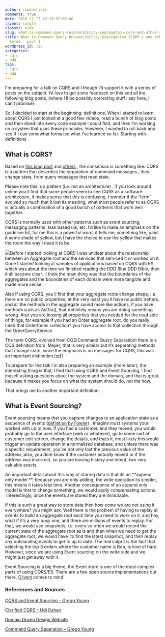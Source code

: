 ```yaml
---
author: roundcrisis
comments: true
date: 2010-11-17 22:19:37+00:00
layout: single
classes: wide
slug: what-is-command-query-responsibility-segregation-cqrs-and-other-related-terms-part-1
title: What is Command Query Responsibility Segregation (CQRS ) and other related
  terms - part 1
wordpress_id: 723
categories:
- cqrs
- ddd
tags:
- cqrs
- ddd
---
```


I'm preparing for a talk on CQRS and I though I’d support it with a series of posts on the subject. I’d love to get some feedback on this and all the following blog posts. (where I ll be possibly correcting stuff i say here, I can’t promise)

So, I decided to start at the beginning: definitions. When I started to learn about CQRS I just looked at a good few videos, read a bunch of blog posts and then dived into every code example I could find, and then I'm working on a system that uses these principles. However, I wanted to roll back and see if I can somewhat formalise what I’ve learned so far. Starting with definitions


## What is CQRS?


Based on [this blog post](http://codebetter.com/blogs/gregyoung/archive/2010/02/16/cqrs-task-based-uis-event-sourcing-agh.aspx) and [others](http://codebetter.com/blogs/gregyoung/archive/2009/08/13/command-query-separation.aspx) , the consensus is something like: CQRS is a pattern that describes the separation of command messages , they change state, from query messages that read state.

Please note this is a pattern (i.e. not an architecture) . if you look around online you ll find that some people seem to see CQRS as a software architecture, it makes sense that this is confusing, I wonder if the “term” evolved so much that it lost its meaning, what most people refer to as CQRS is actually a combination of a good bunch of patterns that work well together.

CQRS is normally used with other patterns such as event sourcing, messaging patterns, task based uis, etc. I’d like to make an emphasis on the guideline bit, for me this is a powerful word, it tells me, something like, paint it some shade of yellow, but I have the choice to use the yellow that makes the room the way I need it to be.

[![](http://farm4.static.flickr.com/3068/3072942016_48ed5f0cac.jpg)](http://domaindrivendesign.org/books3#DDD)Before I started looking at CQRS I was unclear about the relationship between an Aggregate root and the services that serviced it or worked on it. Once I started looking at samples of applications based on CQRS with ES, which was about the time we finished reading the DDD Blue DDD Bible, then it all became clear.  I think the main thing was that the boundaries of the aggregates and the boundaries of each domain were more tangible and made more sense.

Also if using CQRS, you ll find that your aggregate roots change shape, i.e. there are no public properties, at the very least you ll have no public setters, and all the methods in the aggregate sound more like actions, if you have methods such as AsDto(), that definitely means you are doing something wrong. Also you are loosing all properties that you needed for the read side of things, for example if you had an Order aggregate root, do you really need that OrderItems collection? you have access to that collection through the OrderQueryService.

The term CQRS, evolved from CQS(Command Query Separation) there is a CQS definition from  Meyer, that is very similar but it’s separating methods that change state, since the emphasis is on messages for CQRS, this was an important distinction.[[ref](http://codebetter.com/blogs/gregyoung/archive/2009/08/13/command-query-separation.aspx)]

To prepare for the talk I'm also preparing an example (more later), the interesting thing is that, I find that using CQRS and Event Sourcing, I find myself asking questions about the system and the domain, and that is great, because it makes you focus on what the system should do, not the how.

That brings me to another important definition.


## What is Event Sourcing?


Event sourcing means that you capture changes to an application state as a sequence of events ([definition by Fowler](http://martinfowler.com/eaaDev/EventSourcing.html)) . Imagine most systems your worked with up to now, If you had a customer, and they moved, you would probably go to the user interface (web or whatever), go to some sort of customer edit screen, change the details, and thats it, most likely this would trigger an update operation in a normalized database, and unless there was a specific requirement, you’ve not only lost the previous value of the address, also, you dont know if the customer actually moved or if the address was incorrect, so you are loosing history and intent, two very valuable assets.

An important detail about this way of storing data is that its an **append only model **, because you are only adding, the write operation its simpler, this means it takes less time. Another consequence of an append only model is that to change something, we would apply compensating actions.  Interestingly, once the events are stored they are immutable.

If this is such a great way to store data then how come we are not using it everywhere? you might ask. Well there is the problem of having to replay all events to build an aggregate root each time you need to work on it, and hey, what if it’s a very busy one, and there are millions of events to replay. For that, we would use snapshots, i.e. every so often we would record the current state of the aggregate root as is and then when we need to get the aggregate root, we would have  to find the latest snapshot, and then replay any outstanding events to get to up to date. The real culprit is the fact that selecting the top 3 orders where the customer name is Bob, is kind of hard. However, since we are using Event sourcing on the write side and we   might just get away with it .

Event Sourcing is a big theme, the Event store is one of the most complex parts of using CQRS/ES. There are a few open source implementations out there. [Olivers](http://jonathan-oliver.blogspot.com/2010/07/cqrs-event-store.html) comes to mind


### References and Sources


[CQRS and Event Sourcing – Gregg Young](http://codebetter.com/blogs/gregyoung/archive/2010/02/13/cqrs-and-event-sourcing.aspx)

[Clarified CQRS – Udi Dahan](http://www.udidahan.com/2009/12/09/clarified-cqrs/)

[Domain Driven Design Website](http://domaindrivendesign.org/)

[Command Query Separation – Gregg Young](http://codebetter.com/blogs/gregyoung/archive/2009/08/13/command-query-separation.aspx)
